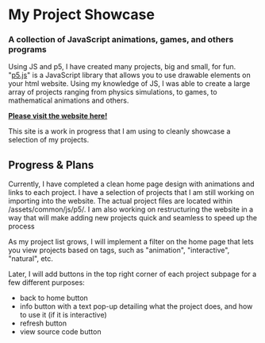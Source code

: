 # My Project Showcase
### A collection of JavaScript animations, games, and others programs

Using JS and p5, I have created many projects, big and small, for fun. "[p5.js](https://p5js.org/)" is a JavaScript library that allows you to use drawable elements on your html website. Using my knowledge of JS, I was able to create a large array of projects ranging from physics simulations, to games, to mathematical animations and others.

**[Please visit the website here!](https://bphogat1006.github.io)**

This site is a work in progress that I am using to cleanly showcase a selection of my projects.

## Progress & Plans

Currently, I have completed a clean home page design with animations and links to each project. I have a selection of projects that I am still working on importing into the website. The actual project files are located within /assets/common/js/p5/. I am also working on restructuring the website in a way that will make adding new projects quick and seamless to speed up the process

As my project list grows, I will implement a filter on the home page that lets you view projects based on tags, such as "animation", "interactive", "natural", etc.

Later, I will add buttons in the top right corner of each project subpage for a few different purposes:
- back to home button
- info button with a text pop-up detailing what the project does, and how to use it (if it is interactive)
- refresh button
- view source code button
